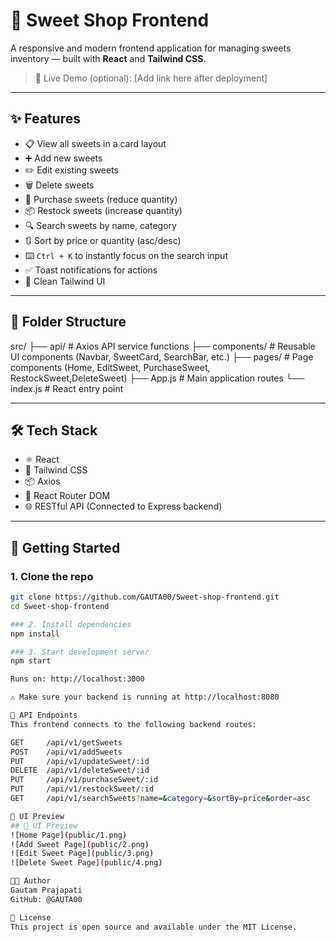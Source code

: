 # 🍬 Sweet Shop Frontend

A responsive and modern frontend application for managing sweets inventory — built with **React** and **Tailwind CSS**.

> 🔗 Live Demo (optional): [Add link here after deployment]

---

## ✨ Features

- 📋 View all sweets in a card layout
- ➕ Add new sweets
- ✏️ Edit existing sweets
- 🗑️ Delete sweets
- 🛒 Purchase sweets (reduce quantity)
- 📦 Restock sweets (increase quantity)
- 🔍 Search sweets by name, category
- 🔃 Sort by price or quantity (asc/desc)
- ⌨️ `Ctrl + K` to instantly focus on the search input
- ✅ Toast notifications for actions
- 💅 Clean Tailwind UI

---

## 📁 Folder Structure

src/
├── api/ # Axios API service functions
├── components/ # Reusable UI components (Navbar, SweetCard, SearchBar, etc.)
├── pages/ # Page components (Home, EditSweet, PurchaseSweet, RestockSweet,DeleteSweet)
├── App.js # Main application routes
└── index.js # React entry point



---

## 🛠️ Tech Stack

- ⚛️ React
- 💨 Tailwind CSS
- 📦 Axios
- 🔀 React Router DOM
- 🌐 RESTful API (Connected to Express backend)

---

## 🚀 Getting Started

### 1. Clone the repo

```bash
git clone https://github.com/GAUTA00/Sweet-shop-frontend.git
cd Sweet-shop-frontend

### 2. Install dependencies
npm install

### 3. Start development server
npm start

Runs on: http://localhost:3000

⚠️ Make sure your backend is running at http://localhost:8080

🔗 API Endpoints
This frontend connects to the following backend routes:

GET     /api/v1/getSweets
POST    /api/v1/addSweets
PUT     /api/v1/updateSweet/:id
DELETE  /api/v1/deleteSweet/:id
PUT     /api/v1/purchaseSweet/:id
PUT     /api/v1/restockSweet/:id
GET     /api/v1/searchSweets?name=&category=&sortBy=price&order=asc

📸 UI Preview
## 📸 UI Preview
![Home Page](public/1.png)
![Add Sweet Page](public/2.png)
![Edit Sweet Page](public/3.png)
![Delete Sweet Page](public/4.png)

👨‍💻 Author
Gautam Prajapati
GitHub: @GAUTA00

📃 License
This project is open source and available under the MIT License.